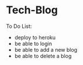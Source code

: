 # Tech-Blog

To Do List: 
* deploy to heroku 
* be able to login
* be able to add a new blog
* be able to delete a blog 